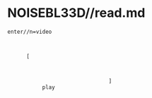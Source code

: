# NOISEBL33D//read.md
    enter//n=video
         
         
         
          [
          
          
          
                                    ]
               play
               
